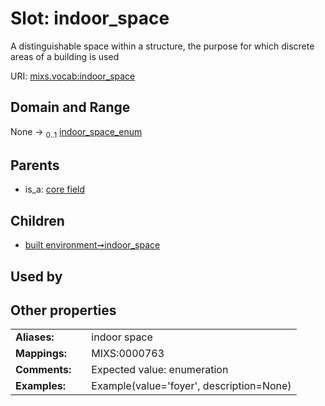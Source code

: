 
# Slot: indoor_space


A distinguishable space within a structure, the purpose for which discrete areas of a building is used

URI: [mixs.vocab:indoor_space](https://w3id.org/mixs/vocab/indoor_space)


## Domain and Range

None &#8594;  <sub>0..1</sub> [indoor_space_enum](indoor_space_enum.md)

## Parents

 *  is_a: [core field](core_field.md)

## Children

 *  [built environment➞indoor_space](built_environment_indoor_space.md)

## Used by


## Other properties

|  |  |  |
| --- | --- | --- |
| **Aliases:** | | indoor space |
| **Mappings:** | | MIXS:0000763 |
| **Comments:** | | Expected value: enumeration |
| **Examples:** | | Example(value='foyer', description=None) |


